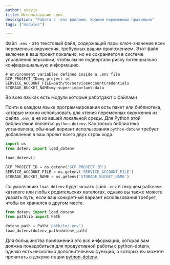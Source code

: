 ```yaml
---
author: stavis
title: Использование .env
description: "Работа с .env файлами. Храним переменные правильно"
tags: ["modules"]

---
```


Файл `.env` - это текстовый файл, содержащий пары ключ-значение всех переменных окружения, требуемых вашим приложением.
Этот файл включен в ваш проект локально, но не сохраняется в системе управления версиями,
чтобы вы не подвергали риску потенциально конфиденциальную информацию.

```shell title=".env"
# environment variables defined inside a .env file
GCP_PROJECT_ID=my-project-id
SERVICE_ACCOUNT_FILE=path/to/serviceAccountCredentials
STORAGE_BUCKET_NAME=my-super-important-data
```

Во всех языках есть модули которые работдают с файлами

Почти в каждом языке программирования есть пакет или библиотека,
которые можно использовать для чтения переменных окружения из файла `.env`,
а не из вашей локальной среды. 
Для Python этой библиотекой является `python-dotenv`. 
Как только библиотека установлена, обычный вариант использования `python-dotenv` требует добавления в ваш проект всего двух строк кода.

```python title="app.py"
import os
from dotenv import load_dotenv

load_dotenv()

GCP_PROJECT_ID = os.getenv('GCP_PROJECT_ID')
SERVICE_ACCOUNT_FILE = os.getenv('SERVICE_ACCOUNT_FILE')
STORAGE_BUCKET_NAME = os.getenv('STORAGE_BUCKET_NAME')
```

По умолчанию `load_dotenv` будет искать файл `.env` в текущем рабочем каталоге или любых родительских каталогах, 
однако вы также можете указать путь, если ваш конкретный вариант использования требует, чтобы он хранился в другом месте.

```python title="app.py"
from dotenv import load_dotenv
from pathlib import Path

dotenv_path = Path('path/to/.env')
load_dotenv(dotenv_path=dotenv_path)
```

Для большинства приложений это вся информация,
которая вам должна понадобиться для продуктивной работы с python-dotenv, однако есть несколько дополнительных функций,
о которых вы можете прочитать в документации [python-dotenv](https://pypi.org/project/python-dotenv/).


